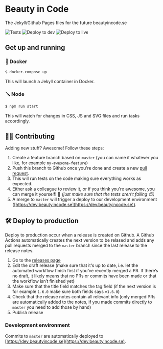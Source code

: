 # Beauty in Code

The Jekyll/Github Pages files for the future beautyincode.se

![Tests](https://github.com/LivingIT/beautyincode.se/workflows/Tests/badge.svg) ![Deploy to dev](https://github.com/LivingIT/beautyincode.se/workflows/Deploy%20to%20dev/badge.svg) ![Deploy to live](https://github.com/LivingIT/beautyincode.se/workflows/Deploy%20to%20live/badge.svg)

## Get up and running

### 🐳 Docker

~~~bash
$ docker-compose up
~~~

This will launch a Jekyll container in Docker.

### 🪛 Node

~~~bash
$ npm run start
~~~

This will watch for changes in CSS, JS and SVG files and run tasks accordingly.

## 👩‍💻 Contributing

Adding new stuff? Awesome! Follow these steps:

1. Create a feature branch based on `master` (you can name it whatever you like, for example `my-awesome-feature`)
2. Push this branch to Github once you're done and create a new [pull request](https://github.com/LivingIT/beautyincode.se/pulls).
3. This will run tests on the code making sure everything works as expected.
4. Either ask a colleague to review it, or if you think you're awesome, you can merge it yourself! 💪 _(just make sure that the tests aren't failing 😉)_
5. A merge to `master` will trigger a deploy to our development environment ([https://dev.beautyincode.se](https://dev.beautyincode.se)).

## 🛠 Deploy to production

Deploy to production occur when a release is created on Github. A Github Actions automatically creates the next version to be relased and adds any pull requests merged to the `master` branch since the last release to the release notes.

1. Go to the [releases page](https://github.com/LivingIT/beautyincode.se/releases)
2. Edit the draft release (make sure that it's up to date, i.e. let the automated workflow finish first if you’ve recently merged a PR. If there’s no draft, it likely means that no PRs or commits have been made or that the workflow isn’t finished yet)
3. Make sure that the title field matches the tag field (if the next version is for example `1.6.0` make sure both fields says `v1.6.0`)
4. Check that the release notes contain all relevant info (only merged PRs are automatically added to the notes, if you made commits directly to `master` you need to add those by hand)
5. Publish release

### Development environment

Commits to `master` are automatically deployed to [https://dev.beautyincode.se](https://dev.beautyincode.se).
